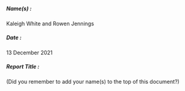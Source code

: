 ##### Name(s) :
Kaleigh White and Rowen Jennings

##### Date :
13 December 2021

##### Report Title :





(Did you remember to add your name(s) to the top of this document?)
